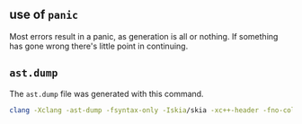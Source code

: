 ## use of `panic`

Most errors result in a panic, as generation is all or nothing.
If something has gone wrong there's little point in continuing.

## `ast.dump`

The `ast.dump` file was generated with this command.

```sh
clang -Xclang -ast-dump -fsyntax-only -Iskia/skia -xc++-header -fno-color-diagnostics skia.h > generate/ast.dump
```
